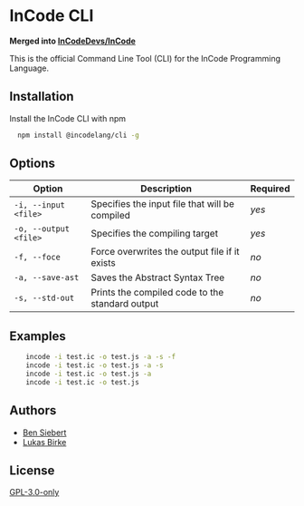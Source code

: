 
# InCode CLI

**Merged into [InCodeDevs/InCode](https://github.com/InCodeDevs/InCode)**

This is the official Command Line Tool (CLI) for the InCode Programming Language.



## Installation

Install the InCode CLI with npm

```bash
  npm install @incodelang/cli -g
```


## Options

| **Option** | **Description** | **Required** |
|-----|-----|----|
|``-i, --input <file>``|Specifies the input file that will be compiled|*yes*|
|``-o, --output <file>``|Specifies the compiling target|*yes*|
|``-f, --foce``|Force overwrites the output file if it exists|*no*|
|``-a, --save-ast``|Saves the Abstract Syntax Tree|*no*|
|``-s, --std-out``|Prints the compiled code to the standard output|*no*|

## Examples

```bash
    incode -i test.ic -o test.js -a -s -f
    incode -i test.ic -o test.js -a -s
    incode -i test.ic -o test.js -a
    incode -i test.ic -o test.js
```



## Authors

- [Ben Siebert](https://www.github.com/MCTzOCK)
- [Lukas Birke](https://www.github.com/MisterMysticOfficial)
## License

[GPL-3.0-only](https://choosealicense.com/licenses/gpl-3.0/)
